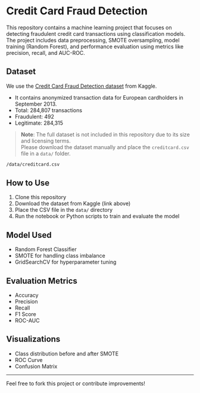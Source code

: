 # Credit Card Fraud Detection

This repository contains a machine learning project that focuses on detecting fraudulent credit card transactions using classification models. The project includes data preprocessing, SMOTE oversampling, model training (Random Forest), and performance evaluation using metrics like precision, recall, and AUC-ROC.

## Dataset

We use the [Credit Card Fraud Detection dataset](https://www.kaggle.com/datasets/mlg-ulb/creditcardfraud) from Kaggle.

- It contains anonymized transaction data for European cardholders in September 2013.
- Total: 284,807 transactions
- Fraudulent: 492
- Legitimate: 284,315

> **Note**: The full dataset is not included in this repository due to its size and licensing terms.  
Please download the dataset manually and place the `creditcard.csv` file in a `data/` folder.

```bash
/data/creditcard.csv
```

##  How to Use

1. Clone this repository
2. Download the dataset from Kaggle (link above)
3. Place the CSV file in the `data/` directory
4. Run the notebook or Python scripts to train and evaluate the model

##  Model Used

- Random Forest Classifier
- SMOTE for handling class imbalance
- GridSearchCV for hyperparameter tuning

## Evaluation Metrics

- Accuracy
- Precision
- Recall
- F1 Score
- ROC-AUC

##  Visualizations

- Class distribution before and after SMOTE
- ROC Curve
- Confusion Matrix

---

Feel free to fork this project or contribute improvements!
